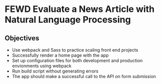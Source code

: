 # FEWD Evaluate a News Article with Natural Language Processing

## Objectives
<ul>
    <li>Use webpack and Sass to practice scaling front end projects</li>
    <li>Successfully render a home page with the app</li>
    <li>Set up configuration files for both development and production envionments using webpack</li>
    <li>Run build script without generating errors</li>
    <li>The app should make a successful call to the API on form submission</li>
</ul>